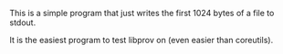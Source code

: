 This is a simple program that just writes the first 1024 bytes of a file to stdout.

It is the easiest program to test libprov on (even easier than coreutils).
